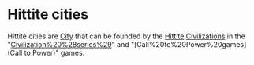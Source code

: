 # Hittite cities

Hittite cities are [City](cities) that can be founded by the [Hittite](Hittite) [Civilizations](civilization) in the "[Civilization%20%28series%29](Civilization)" and "[Call%20to%20Power%20games](Call to Power)" games.
